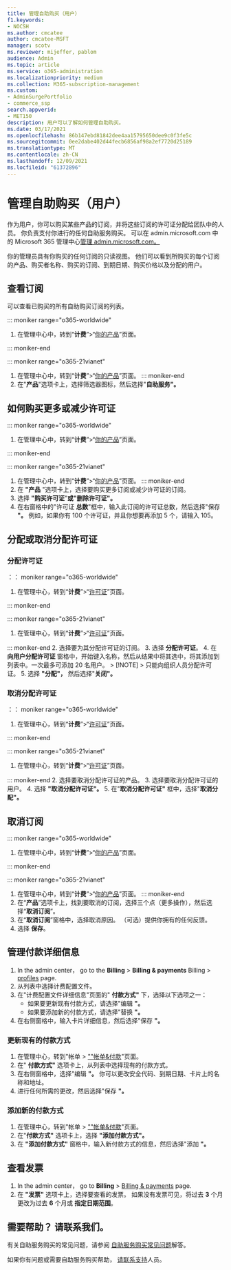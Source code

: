 ```yaml
---
title: 管理自助购买（用户）
f1.keywords:
- NOCSH
ms.author: cmcatee
author: cmcatee-MSFT
manager: scotv
ms.reviewer: mijeffer, pablom
audience: Admin
ms.topic: article
ms.service: o365-administration
ms.localizationpriority: medium
ms.collection: M365-subscription-management
ms.custom:
- AdminSurgePortfolio
- commerce_ssp
search.appverid:
- MET150
description: 用户可以了解如何管理自助购买。
ms.date: 03/17/2021
ms.openlocfilehash: 86b147ebd81842dee4aa15795650dee9c0f3fe5c
ms.sourcegitcommit: 0ee2dabe402d44fecb6856af98a2ef7720d25189
ms.translationtype: MT
ms.contentlocale: zh-CN
ms.lasthandoff: 12/09/2021
ms.locfileid: "61372896"
---
```

# <a name="manage-self-service-purchases-users"></a>管理自助购买（用户）

作为用户，你可以购买某些产品的订阅，并将这些订阅的许可证分配给团队中的人员。 你负责支付你进行的任何自助服务购买。 可以在 admin.microsoft.com 中的 Microsoft 365 管理中心<a href="https://go.microsoft.com/fwlink/p/?linkid=2024339" target="_blank">管理 admin.microsoft.com。</a>

你的管理员具有你购买的任何订阅的只读视图。 他们可以看到所购买的每个订阅的产品、购买者名称、购买的订阅、到期日期、购买价格以及分配的用户。

## <a name="view-your-subscriptions"></a>查看订阅

可以查看已购买的所有自助购买订阅的列表。

::: moniker range="o365-worldwide"

1. 在管理中心中，转到“**计费**”>“<a href="https://go.microsoft.com/fwlink/p/?linkid=842054" target="_blank">你的产品</a>”页面。

::: moniker-end

::: moniker range="o365-21vianet"

1. 在管理中心中，转到“**计费**”\>“<a href="https://go.microsoft.com/fwlink/p/?linkid=850626" target="_blank">你的产品</a>”页面。
::: moniker-end
2. 在"**产品**"选项卡上，选择筛选器图标，然后选择"**自助服务"。**

## <a name="how-to-buy-more-or-reduce-licenses"></a>如何购买更多或减少许可证

::: moniker range="o365-worldwide"

1. 在管理中心中，转到“**计费**”>“<a href="https://go.microsoft.com/fwlink/p/?linkid=842054" target="_blank">你的产品</a>”页面。

::: moniker-end

::: moniker range="o365-21vianet"

1. 在管理中心中，转到“**计费**”\>“<a href="https://go.microsoft.com/fwlink/p/?linkid=850626" target="_blank">你的产品</a>”页面。
::: moniker-end
2. 在 **"产品** "选项卡上，选择要购买更多订阅或减少许可证的订阅。
3. 选择 **"购买许可证**"**或"删除许可证"。**
4. 在右窗格中的"许可证 **总数**"框中，输入此订阅的许可证总数，然后选择"保存 **"。** 例如，如果你有 100 个许可证，并且你想要再添加 5 个，请输入 105。

## <a name="assign-or-unassign-licenses"></a>分配或取消分配许可证

### <a name="to-assign-licenses"></a>分配许可证

：： moniker range="o365-worldwide"

1. 在管理中心，转到“**计费**”\>“<a href="https://go.microsoft.com/fwlink/p/?linkid=842264" target="_blank">许可证</a>”页面。

::: moniker-end

::: moniker range="o365-21vianet"

 1. 在管理中心，转到“**计费**”\>“<a href="https://go.microsoft.com/fwlink/p/?linkid=850625" target="_blank">许可证</a>”页面。

::: moniker-end
2. 选择要为其分配许可证的订阅。
3. 选择 **分配许可证**。
4. 在 **向用户分配许可证** 窗格中，开始键入名称，然后从结果中将其选中，将其添加到列表中。一次最多可添加 20 名用户。
    > [!NOTE]
    > 只能向组织人员分配许可证。
5. 选择 **"分配"，** 然后选择"**关闭"。**

### <a name="to-unassign-licenses"></a>取消分配许可证

：： moniker range="o365-worldwide"

1. 在管理中心，转到“**计费**”\>“<a href="https://go.microsoft.com/fwlink/p/?linkid=842264" target="_blank">许可证</a>”页面。

::: moniker-end

::: moniker range="o365-21vianet"

 1. 在管理中心，转到“**计费**”\>“<a href="https://go.microsoft.com/fwlink/p/?linkid=850625" target="_blank">许可证</a>”页面。

::: moniker-end
2. 选择要取消分配许可证的产品。
3. 选择要取消分配许可证的用户。
4. 选择 **"取消分配许可证"。**
5. 在"**取消分配许可证"** 框中，选择"**取消分配"。**

## <a name="cancel-a-subscription"></a>取消订阅

::: moniker range="o365-worldwide"

1. 在管理中心中，转到“**计费**”>“<a href="https://go.microsoft.com/fwlink/p/?linkid=842054" target="_blank">你的产品</a>”页面。

::: moniker-end

::: moniker range="o365-21vianet"

1. 在管理中心中，转到“**计费**”\>“<a href="https://go.microsoft.com/fwlink/p/?linkid=850626" target="_blank">你的产品</a>”页面。
::: moniker-end
2. 在“**产品**”选项卡上，找到要取消的订阅，选择三个点（更多操作），然后选择“**取消订阅**”。
3. 在“**取消订阅**”窗格中，选择取消原因。 （可选）提供你拥有的任何反馈。
4. 选择 **保存**。

## <a name="manage-your-payment-details"></a>管理付款详细信息

1. In the admin center， go to the **Billing**  >  **Billing & payments** Billing  >  <a href="https://go.microsoft.com/fwlink/p/?linkid=2103629" target="_blank">profiles</a> page.
2. 从列表中选择计费配置文件。
3. 在"计费配置文件详细信息"页面的" **付款方式"** 下，选择以下选项之一：
    - 如果要更新现有付款方式，请选择"编辑 **"。**
    - 如果要添加新的付款方式，请选择"替换 **"。**
4. 在右侧窗格中，输入卡片详细信息，然后选择"保存 **"。**

### <a name="update-an-existing-payment-method"></a>更新现有的付款方式

1. 在管理中心，转到"帐单  >  <a href="https://go.microsoft.com/fwlink/p/?linkid=2102895" target="_blank">""帐单&付款</a>"页面。
2. 在" **付款方式"** 选项卡上，从列表中选择现有的付款方式。
3. 在右侧窗格中，选择"编辑 **"。** 你可以更改安全代码、到期日期、卡片上的名称和地址。
4. 进行任何所需的更改，然后选择"保存 **"。**

### <a name="add-a-new-payment-method"></a>添加新的付款方式

1. 在管理中心，转到"帐单  >  <a href="https://go.microsoft.com/fwlink/p/?linkid=2102895" target="_blank">""帐单&付款</a>"页面。
2. 在"**付款方式"** 选项卡上，选择 **"添加付款方式"。**
3. 在 **"添加付款方式"** 窗格中，输入新付款方式的信息，然后选择"添加 **"。**

## <a name="view-your-invoices"></a>查看发票

1. In the admin center， go to **Billing**  >  <a href="https://go.microsoft.com/fwlink/p/?linkid=2102895" target="_blank">Billing & payments</a> page.
2. 在 **"发票"** 选项卡上，选择要查看的发票。 如果没有发票可见，将过去 **3** 个月更改为过去 **6** 个月或 **指定日期范围**。

## <a name="need-help-contact-us"></a>需要帮助？ 请联系我们。

有关自助服务购买的常见问题，请参阅 [自助服务购买常见问题](self-service-purchase-faq.yml)解答。

如果你有问题或需要自助服务购买帮助， [请联系支持](../../admin/get-help-support.md)人员。
